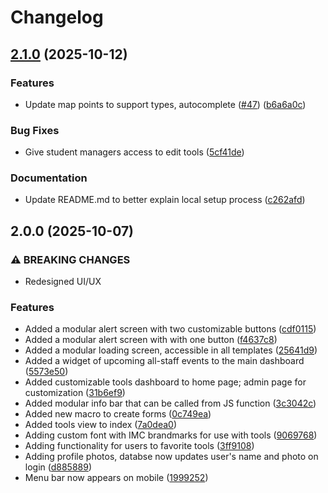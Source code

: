 # Changelog

## [2.1.0](https://github.com/Illini-Media-Company/central-backend/compare/v2.0.0...v2.1.0) (2025-10-12)


### Features

* Update map points to support types, autocomplete ([#47](https://github.com/Illini-Media-Company/central-backend/issues/47)) ([b6a6a0c](https://github.com/Illini-Media-Company/central-backend/commit/b6a6a0cf706dbe87e35397de0e90fc0fef25e696))


### Bug Fixes

* Give student managers access to edit tools ([5cf41de](https://github.com/Illini-Media-Company/central-backend/commit/5cf41ded77a07891be888cb812ad797fd3503c61))


### Documentation

* Update README.md to better explain local setup process ([c262afd](https://github.com/Illini-Media-Company/central-backend/commit/c262afd2edcc712dc04f58c18e5c6325980b774f))

## 2.0.0 (2025-10-07)

### ⚠️ BREAKING CHANGES

* Redesigned UI/UX

### Features

* Added a modular alert screen with two customizable buttons ([cdf0115](https://github.com/Illini-Media-Company/central-backend/commit/cdf0115f7fc1274c176c931eb0d5f7dd445abdef))
* Added a modular alert screen with with one button ([f4637c8](https://github.com/Illini-Media-Company/central-backend/commit/f4637c84eb5ab10018cbb020aa50e3be88b6ce45))
* Added a modular loading screen, accessible in all templates ([25641d9](https://github.com/Illini-Media-Company/central-backend/commit/25641d96a224925884b2af5c71983084764dd06b))
* Added a widget of upcoming all-staff events to the main dashboard ([5573e50](https://github.com/Illini-Media-Company/central-backend/commit/5573e50c3cca30670a692a78c8962ec055d9a49a))
* Added customizable tools dashboard to home page; admin page for customization ([31b6ef9](https://github.com/Illini-Media-Company/central-backend/commit/31b6ef904e43eaf071328185fb6c96bd172bccc7))
* Added modular info bar that can be called from JS function ([3c3042c](https://github.com/Illini-Media-Company/central-backend/commit/3c3042c9049791712c34fd9c6cd811e772e44bb1))
* Added new macro to create forms ([0c749ea](https://github.com/Illini-Media-Company/central-backend/commit/0c749eaf195184b36c3728a7b34e41df993a7d43))
* Added tools view to index ([7a0dea0](https://github.com/Illini-Media-Company/central-backend/commit/7a0dea0462fc288c5b80e72de94c1b23870632d5))
* Adding custom font with IMC brandmarks for use with tools ([9069768](https://github.com/Illini-Media-Company/central-backend/commit/9069768b893eccd821fd6cd650ae5c3da78d6fd5))
* Adding functionality for users to favorite tools ([3ff9108](https://github.com/Illini-Media-Company/central-backend/commit/3ff9108494129df69960170ed4c63ffce0d3020a))
* Adding profile photos, databse now updates user's name and photo on login ([d885889](https://github.com/Illini-Media-Company/central-backend/commit/d885889dd1d5e78d7dd56a611e7742fa6e3139f5))
* Menu bar now appears on mobile ([1999252](https://github.com/Illini-Media-Company/central-backend/commit/1999252c751dc5acd16a750630c453051831cef2))
